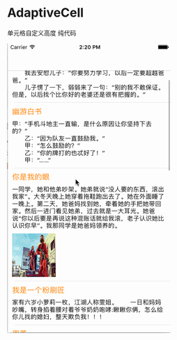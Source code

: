 # AdaptiveCell
单元格自定义高度 纯代码


![示例](https://github.com/Eenie-Meenie/AdaptiveCell/blob/master/AdaptiveCell/pictureExample/3367014-255120f26d887fce.gif)
